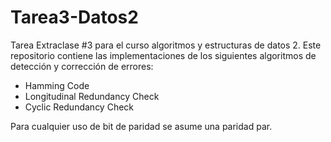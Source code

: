 # Tarea3-Datos2

Tarea Extraclase #3 para el curso algoritmos y estructuras de datos 2. Este repositorio contiene las implementaciones de los siguientes algoritmos de detección y corrección de errores:

- Hamming Code
- Longitudinal Redundancy Check
- Cyclic  Redundancy Check

Para cualquier uso de bit de paridad se asume una paridad par.